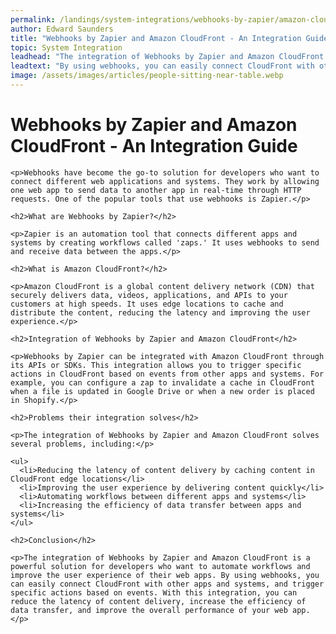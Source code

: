 ```yaml
---
permalink: /landings/system-integrations/webhooks-by-zapier/amazon-cloudfront
author: Edward Saunders
title: "Webhooks by Zapier and Amazon CloudFront - An Integration Guide"
topic: System Integration
leadhead: "The integration of Webhooks by Zapier and Amazon CloudFront is a powerful solution for developers who want to automate workflows and improve the user experience of their web apps"
leadtext: "By using webhooks, you can easily connect CloudFront with other apps and systems, and trigger specific actions based on events. With this integration, you can reduce the latency of content delivery, increase the efficiency of data transfer, and improve the overall performance of your web app."
image: /assets/images/articles/people-sitting-near-table.webp
---
```

<div class="arttext">    <h1>Webhooks by Zapier and Amazon CloudFront - An Integration Guide</h1>
    
    <p>Webhooks have become the go-to solution for developers who want to connect different web applications and systems. They work by allowing one web app to send data to another app in real-time through HTTP requests. One of the popular tools that use webhooks is Zapier.</p>
    
    <h2>What are Webhooks by Zapier?</h2>
    
    <p>Zapier is an automation tool that connects different apps and systems by creating workflows called 'zaps.' It uses webhooks to send and receive data between the apps.</p>
    
    <h2>What is Amazon CloudFront?</h2>
    
    <p>Amazon CloudFront is a global content delivery network (CDN) that securely delivers data, videos, applications, and APIs to your customers at high speeds. It uses edge locations to cache and distribute the content, reducing the latency and improving the user experience.</p>
    
    <h2>Integration of Webhooks by Zapier and Amazon CloudFront</h2>
    
    <p>Webhooks by Zapier can be integrated with Amazon CloudFront through its APIs or SDKs. This integration allows you to trigger specific actions in CloudFront based on events from other apps and systems. For example, you can configure a zap to invalidate a cache in CloudFront when a file is updated in Google Drive or when a new order is placed in Shopify.</p>
    
    <h2>Problems their integration solves</h2>
    
    <p>The integration of Webhooks by Zapier and Amazon CloudFront solves several problems, including:</p>
    
    <ul>
      <li>Reducing the latency of content delivery by caching content in CloudFront edge locations</li>
      <li>Improving the user experience by delivering content quickly</li>
      <li>Automating workflows between different apps and systems</li>
      <li>Increasing the efficiency of data transfer between apps and systems</li>
    </ul>
    
    <h2>Conclusion</h2>
    
    <p>The integration of Webhooks by Zapier and Amazon CloudFront is a powerful solution for developers who want to automate workflows and improve the user experience of their web apps. By using webhooks, you can easily connect CloudFront with other apps and systems, and trigger specific actions based on events. With this integration, you can reduce the latency of content delivery, increase the efficiency of data transfer, and improve the overall performance of your web app.</p>
</div>